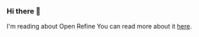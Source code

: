### Hi there 👋 
I'm reading about Open Refine
You can read more about it [here](https://github.com/elahmo/us-governmental-spendings/blob/master/README.md).

<!--
**KateMartin42/KateMartin42** is a ✨ _special_ ✨ repository because its `README.md` (this file) appears on your GitHub profile.
###I'm reading Tweets of Congress 
###You can find it at https://github.com/alexlitel/congresstweets/tree/master
